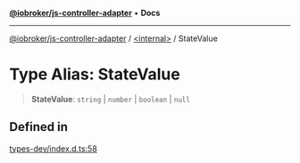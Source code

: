 [**@iobroker/js-controller-adapter**](../../README.md) • **Docs**

***

[@iobroker/js-controller-adapter](../../globals.md) / [\<internal\>](../README.md) / StateValue

# Type Alias: StateValue

> **StateValue**: `string` \| `number` \| `boolean` \| `null`

## Defined in

[types-dev/index.d.ts:58](https://github.com/ioBroker/ioBroker.js-controller/blob/16f7418df1bc6d07b232fa81310bbbd4fbe2a36c/packages/types-dev/index.d.ts#L58)
